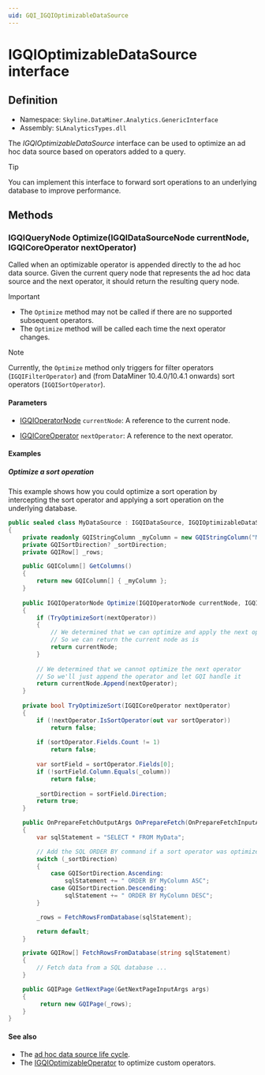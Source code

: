 ```yaml
---
uid: GQI_IGQIOptimizableDataSource
---
```


# IGQIOptimizableDataSource interface

## Definition

- Namespace: `Skyline.DataMiner.Analytics.GenericInterface`
- Assembly: `SLAnalyticsTypes.dll`

The *IGQIOptimizableDataSource* interface can be used to optimize an ad hoc data source based on operators added to a query.

> [!TIP]
> You can implement this interface to forward sort operations to an underlying database to improve performance.

## Methods

### IGQIQueryNode Optimize(IGQIDataSourceNode currentNode, IGQICoreOperator nextOperator)

Called when an optimizable operator is appended directly to the ad hoc data source. Given the current query node that represents the ad hoc data source and the next operator, it should return the resulting query node.

> [!IMPORTANT]
>
> - The `Optimize` method may not be called if there are no supported subsequent operators.
> - The `Optimize` method will be called each time the next operator changes.

> [!NOTE]
> Currently, the `Optimize` method only triggers for filter operators (`IGQIFilterOperator`) and (from DataMiner 10.4.0/10.4.1 onwards<!-- RN 37806 -->) sort operators (`IGQISortOperator`).

#### Parameters

- [IGQIOperatorNode](xref:GQI_IGQIDataSourceNode) `currentNode`: A reference to the current node.

- [IGQICoreOperator](xref:GQI_IGQICoreOperator) `nextOperator`: A reference to the next operator.

#### Examples

##### Optimize a sort operation

This example shows how you could optimize a sort operation by intercepting the sort operator and applying a sort operation on the underlying database.

```csharp
public sealed class MyDataSource : IGQIDataSource, IGQIOptimizableDataSource, IGQIOnPrepareFetch
{
    private readonly GQIStringColumn _myColumn = new GQIStringColumn("My column");
    private GQISortDirection? _sortDirection;
    private GQIRow[] _rows;

    public GQIColumn[] GetColumns()
    {
        return new GQIColumn[] { _myColumn };
    }
    
    public IGQIOperatorNode Optimize(IGQIOperatorNode currentNode, IGQICoreOperator nextOperator)
    {
        if (TryOptimizeSort(nextOperator))
        {
            // We determined that we can optimize and apply the next operator ourselves
            // So we can return the current node as is
            return currentNode;
        }
    
        // We determined that we cannot optimize the next operator
        // So we'll just append the operator and let GQI handle it
        return currentNode.Append(nextOperator);
    }
    
    private bool TryOptimizeSort(IGQICoreOperator nextOperator)
    {
        if (!nextOperator.IsSortOperator(out var sortOperator))
            return false;
    
        if (sortOperator.Fields.Count != 1)
            return false;
    
        var sortField = sortOperator.Fields[0];
        if (!sortField.Column.Equals(_column))
            return false;
    
        _sortDirection = sortField.Direction;
        return true;
    }

    public OnPrepareFetchOutputArgs OnPrepareFetch(OnPrepareFetchInputArgs args)
    {
        var sqlStatement = "SELECT * FROM MyData";

        // Add the SQL ORDER BY command if a sort operator was optimized
        switch (_sortDirection)
        {
            case GQISortDirection.Ascending:
                sqlStatement += " ORDER BY MyColumn ASC";
            case GQISortDirection.Descending:
                sqlStatement += " ORDER BY MyColumn DESC";
        }

        _rows = FetchRowsFromDatabase(sqlStatement);        

        return default;
    }

    private GQIRow[] FetchRowsFromDatabase(string sqlStatement)
    {
        // Fetch data from a SQL database ...
    } 

    public GQIPage GetNextPage(GetNextPageInputArgs args)
    {
         return new GQIPage(_rows);   
    }
}
```

#### See also

- The [ad hoc data source life cycle](xref:Ad_hoc_Life_cycle).
- The [IGQIOptimizableOperator](xref:GQI_IGQIOptimizableOperator) to optimize custom operators.
